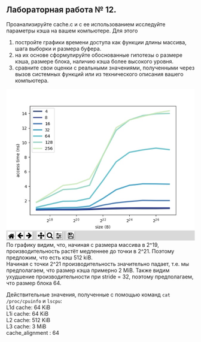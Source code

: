 ## Лабораторная работа № 12.

Проанализируйте cache.c  и с ее использованием исследуйте параметры кэша на вашем компьютере. Для этого 
1. постройте графики времени доступа как функции длины массива, шага выборки и размера буфера. 
2. на их основе сформулируйте обоснованные гипотезы о  размере кэша, размере блока, наличию кэша более высокого уровня. 
3. сравните свои оценки с реальными значениями, полученными через вызов системных функций или из технического описания вашего компьютера.

![img](11.jpg)  
По графику видим, что, начиная с размера массива в 2^19, производительность растёт медленнее до точки в 2^21. Поэтому предложим, что есть кэш 512 kiB.  
Начиная с точки 2^21 производительность значительно падает, т.е. мы предполагаем, что размер кэша примерно 2 MiB.
Также видим ухудшение производительности при stride = 32, поэтому предполагаем, что размер блока 64. 

Действительные значения, полученные с помощью команд `cat /proc/cpuinfo` и `lscpu`:  
L1d cache:                       64 KiB  
L1i cache:                       64 KiB  
L2 cache:                        512 KiB  
L3 cache:                        3 MiB    
cache_alignment : 64  

